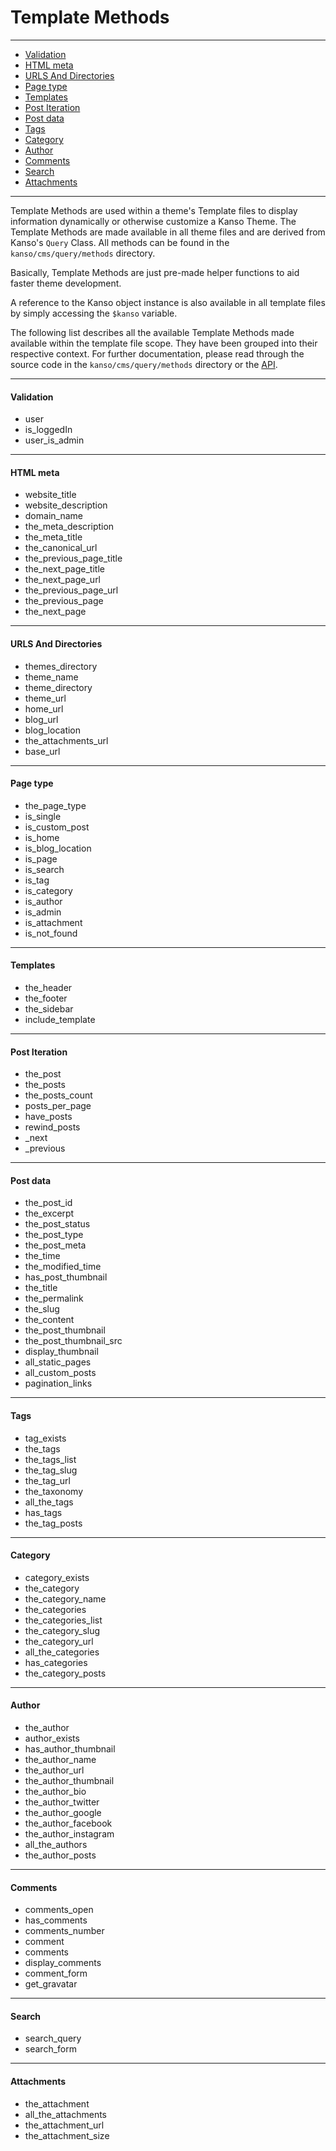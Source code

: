 # Template Methods

--------------------------------------------------------

-   [Validation](#validation)
-   [HTML meta](#html-meta)
-   [URLS And Directories](#urls-and-directories)
-   [Page type](#page-type)
-   [Templates](#templates)
-   [Post Iteration](#post-iteration)
-   [Post data](#post-data)
-   [Tags](#tags)
-   [Category](#category)
-   [Author](#author)
-   [Comments](#comments)
-   [Search](#search)
-   [Attachments](#attachments)

--------------------------------------------------------

Template Methods are used within a theme's Template files to display information dynamically or otherwise customize a Kanso Theme. The Template Methods are made available in all theme files and are derived from Kanso's `Query` Class. All methods can be found in the `kanso/cms/query/methods` directory.

Basically, Template Methods are just pre-made helper functions to aid faster theme development.

A reference to the Kanso object instance is also available in all template files by simply accessing the `$kanso` variable.

The following list describes all the available Template Methods made available within the template file scope. They have been grouped into their respective context. For further documentation, please read through the source code in the `kanso/cms/query/methods` directory or the [API](/api/5.0.0/index.html).

--------------------------------------------------------

#### Validation

-   user
-   is\_loggedIn
-   user\_is\_admin

--------------------------------------------------------

#### HTML meta

-   website\_title
-   website\_description
-   domain\_name
-   the\_meta\_description
-   the\_meta\_title
-   the\_canonical\_url
-   the\_previous\_page\_title
-   the\_next\_page\_title
-   the\_next\_page\_url
-   the\_previous\_page\_url
-   the\_previous\_page
-   the\_next\_page

--------------------------------------------------------

#### URLS And Directories

-   themes\_directory
-   theme\_name
-   theme\_directory
-   theme\_url
-   home\_url
-   blog\_url
-   blog\_location
-   the\_attachments\_url
-   base\_url

--------------------------------------------------------

#### Page type

-   the\_page\_type
-   is\_single
-   is\_custom\_post
-   is\_home
-   is\_blog\_location
-   is\_page
-   is\_search
-   is\_tag
-   is\_category
-   is\_author
-   is\_admin
-   is\_attachment
-   is\_not\_found

--------------------------------------------------------

#### Templates

-   the\_header
-   the\_footer
-   the\_sidebar
-   include\_template

--------------------------------------------------------

#### Post Iteration

-   the\_post
-   the\_posts
-   the\_posts\_count
-   posts\_per\_page
-   have\_posts
-   rewind\_posts
-   \_next
-   \_previous

--------------------------------------------------------

#### Post data

-   the\_post\_id
-   the\_excerpt
-   the\_post\_status
-   the\_post\_type
-   the\_post\_meta
-   the\_time
-   the\_modified\_time
-   has\_post\_thumbnail
-   the\_title
-   the\_permalink
-   the\_slug
-   the\_content
-   the\_post\_thumbnail
-   the\_post\_thumbnail\_src
-   display\_thumbnail
-   all\_static\_pages
-   all\_custom\_posts
-   pagination\_links

--------------------------------------------------------

#### Tags

-   tag\_exists
-   the\_tags
-   the\_tags\_list
-   the\_tag\_slug
-   the\_tag\_url
-   the\_taxonomy
-   all\_the\_tags
-   has\_tags
-   the\_tag\_posts

--------------------------------------------------------

#### Category

-   category\_exists
-   the\_category
-   the\_category\_name
-   the\_categories
-   the\_categories\_list
-   the\_category\_slug
-   the\_category\_url
-   all\_the\_categories
-   has\_categories
-   the\_category\_posts

--------------------------------------------------------

#### Author

-   the\_author
-   author\_exists
-   has\_author\_thumbnail
-   the\_author\_name
-   the\_author\_url
-   the\_author\_thumbnail
-   the\_author\_bio
-   the\_author\_twitter
-   the\_author\_google
-   the\_author\_facebook
-   the\_author\_instagram
-   all\_the\_authors
-   the\_author\_posts

--------------------------------------------------------

#### Comments

-   comments\_open
-   has\_comments
-   comments\_number
-   comment
-   comments
-   display\_comments
-   comment\_form
-   get\_gravatar

--------------------------------------------------------

#### Search

-   search\_query
-   search\_form

--------------------------------------------------------

#### Attachments

-   the\_attachment
-   all\_the\_attachments
-   the\_attachment\_url
-   the\_attachment\_size